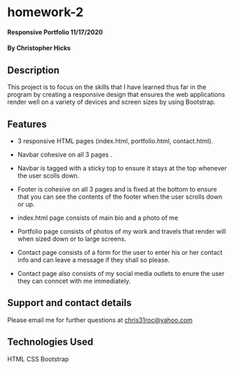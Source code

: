 # homework-2

#### Responsive Portfolio 11/17/2020
#### By Christopher Hicks

## Description
This project is to focus on the skills that I have learned thus far in the
program by creating a responsive design that ensures the web applications render well on a variety of devices and screen sizes by using Bootstrap.

## Features

* 3 responsive HTML pages (index.html, portfolio.html, contact.html).

* Navbar cohesive on all 3 pages .

* Navbar is tagged with a sticky top to ensure it stays at the 
top whenever the user scolls down.

* Footer is cohesive on all 3 pages and is fixed at the bottom
to ensure that you can see the contents of the footer when the user 
scrolls down or up.

* index.html page consists of main bio and a photo of me

* Portfolio page consists of photos of my work and travels that 
render will when sized down or to large screens.

* Contact page consists of a form for the user to enter his or her 
contact info and can leave a message if they shall so please.

* Contact page also consists of my social media outlets to enure the
user they can conncet with me immediately.

## Support and contact details
Please email me for further questions at chris31roc@yahoo.com

## Technologies Used
HTML
CSS
Bootstrap